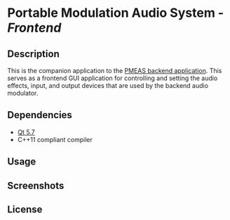 # Portable Modulation Audio System - *Frontend*

## Description

This is the companion application to the [PMEAS backend application](https://github.com/pmeas/pmeas-backend). This serves as a frontend GUI application for controlling and setting the audio effects, input, and output devices that are used by the backend audio modulator.

## Dependencies

* [Qt 5.7](https://www.qt.io/qt5-7/)
* C++11 compliant compiler

## Usage

## Screenshots

## License
